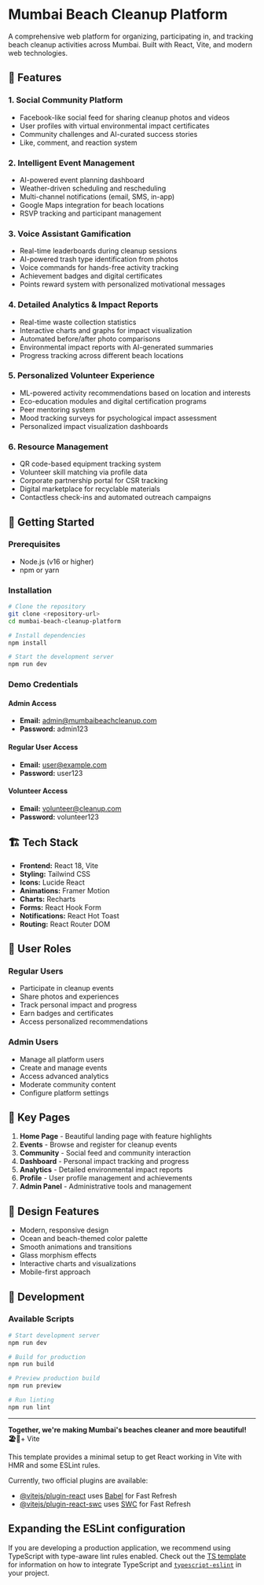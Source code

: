 # Mumbai Beach Cleanup Platform

A comprehensive web platform for organizing, participating in, and tracking beach cleanup activities across Mumbai. Built with React, Vite, and modern web technologies.

## 🌊 Features

### 1. Social Community Platform
- Facebook-like social feed for sharing cleanup photos and videos
- User profiles with virtual environmental impact certificates
- Community challenges and AI-curated success stories
- Like, comment, and reaction system

### 2. Intelligent Event Management
- AI-powered event planning dashboard
- Weather-driven scheduling and rescheduling
- Multi-channel notifications (email, SMS, in-app)
- Google Maps integration for beach locations
- RSVP tracking and participant management

### 3. Voice Assistant Gamification
- Real-time leaderboards during cleanup sessions
- AI-powered trash type identification from photos
- Voice commands for hands-free activity tracking
- Achievement badges and digital certificates
- Points reward system with personalized motivational messages

### 4. Detailed Analytics & Impact Reports
- Real-time waste collection statistics
- Interactive charts and graphs for impact visualization
- Automated before/after photo comparisons
- Environmental impact reports with AI-generated summaries
- Progress tracking across different beach locations

### 5. Personalized Volunteer Experience
- ML-powered activity recommendations based on location and interests
- Eco-education modules and digital certification programs
- Peer mentoring system
- Mood tracking surveys for psychological impact assessment
- Personalized impact visualization dashboards

### 6. Resource Management
- QR code-based equipment tracking system
- Volunteer skill matching via profile data
- Corporate partnership portal for CSR tracking
- Digital marketplace for recyclable materials
- Contactless check-ins and automated outreach campaigns

## 🚀 Getting Started

### Prerequisites
- Node.js (v16 or higher)
- npm or yarn

### Installation

```bash
# Clone the repository
git clone <repository-url>
cd mumbai-beach-cleanup-platform

# Install dependencies
npm install

# Start the development server
npm run dev
```

### Demo Credentials

#### Admin Access
- **Email:** admin@mumbaibeachcleanup.com
- **Password:** admin123

#### Regular User Access
- **Email:** user@example.com
- **Password:** user123

#### Volunteer Access
- **Email:** volunteer@cleanup.com
- **Password:** volunteer123

## 🏗️ Tech Stack

- **Frontend:** React 18, Vite
- **Styling:** Tailwind CSS
- **Icons:** Lucide React
- **Animations:** Framer Motion
- **Charts:** Recharts
- **Forms:** React Hook Form
- **Notifications:** React Hot Toast
- **Routing:** React Router DOM

## 📱 User Roles

### Regular Users
- Participate in cleanup events
- Share photos and experiences
- Track personal impact and progress
- Earn badges and certificates
- Access personalized recommendations

### Admin Users
- Manage all platform users
- Create and manage events
- Access advanced analytics
- Moderate community content
- Configure platform settings

## 🌟 Key Pages

1. **Home Page** - Beautiful landing page with feature highlights
2. **Events** - Browse and register for cleanup events
3. **Community** - Social feed and community interaction
4. **Dashboard** - Personal impact tracking and progress
5. **Analytics** - Detailed environmental impact reports
6. **Profile** - User profile management and achievements
7. **Admin Panel** - Administrative tools and management

## 🎨 Design Features

- Modern, responsive design
- Ocean and beach-themed color palette
- Smooth animations and transitions
- Glass morphism effects
- Interactive charts and visualizations
- Mobile-first approach

## 🔧 Development

### Available Scripts

```bash
# Start development server
npm run dev

# Build for production
npm run build

# Preview production build
npm run preview

# Run linting
npm run lint
```

---

**Together, we're making Mumbai's beaches cleaner and more beautiful! 🏖️🌊**+ Vite

This template provides a minimal setup to get React working in Vite with HMR and some ESLint rules.

Currently, two official plugins are available:

- [@vitejs/plugin-react](https://github.com/vitejs/vite-plugin-react/blob/main/packages/plugin-react) uses [Babel](https://babeljs.io/) for Fast Refresh
- [@vitejs/plugin-react-swc](https://github.com/vitejs/vite-plugin-react/blob/main/packages/plugin-react-swc) uses [SWC](https://swc.rs/) for Fast Refresh

## Expanding the ESLint configuration

If you are developing a production application, we recommend using TypeScript with type-aware lint rules enabled. Check out the [TS template](https://github.com/vitejs/vite/tree/main/packages/create-vite/template-react-ts) for information on how to integrate TypeScript and [`typescript-eslint`](https://typescript-eslint.io) in your project.
